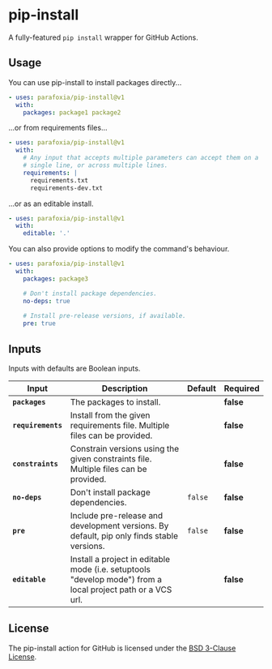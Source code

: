 <!-- start title -->

# pip-install

<!-- end title -->

<!-- start description -->

A fully-featured `pip install` wrapper for GitHub Actions.

<!-- end description -->

## Usage

You can use pip-install to install packages directly...

```yaml
- uses: parafoxia/pip-install@v1
  with:
    packages: package1 package2
```

...or from requirements files...

```yaml
- uses: parafoxia/pip-install@v1
  with:
    # Any input that accepts multiple parameters can accept them on a
    # single line, or across multiple lines.
    requirements: |
      requirements.txt
      requirements-dev.txt
```

...or as an editable install.

```yaml
- uses: parafoxia/pip-install@v1
  with:
    editable: '.'
```

You can also provide options to modify the command's behaviour.

```yaml
- uses: parafoxia/pip-install@v1
  with:
    packages: package3

    # Don't install package dependencies.
    no-deps: true
    
    # Install pre-release versions, if available.
    pre: true
```

## Inputs

Inputs with defaults are Boolean inputs.

<!-- start inputs -->

| **Input**          | **Description**                                                                                             | **Default** | **Required** |
| ------------------ | ----------------------------------------------------------------------------------------------------------- | ----------- | ------------ |
| **`packages`**     | The packages to install.                                                                                    |             | **false**    |
| **`requirements`** | Install from the given requirements file. Multiple files can be provided.                                   |             | **false**    |
| **`constraints`**  | Constrain versions using the given constraints file. Multiple files can be provided.                        |             | **false**    |
| **`no-deps`**      | Don't install package dependencies.                                                                         | `false`     | **false**    |
| **`pre`**          | Include pre-release and development versions. By default, pip only finds stable versions.                   | `false`     | **false**    |
| **`editable`**     | Install a project in editable mode (i.e. setuptools "develop mode") from a local project path or a VCS url. |             | **false**    |

<!-- end inputs -->

## License

The pip-install action for GitHub is licensed under the [BSD 3-Clause License](https://github.com/parafoxia/pip-install/blob/main/LICENSE).
